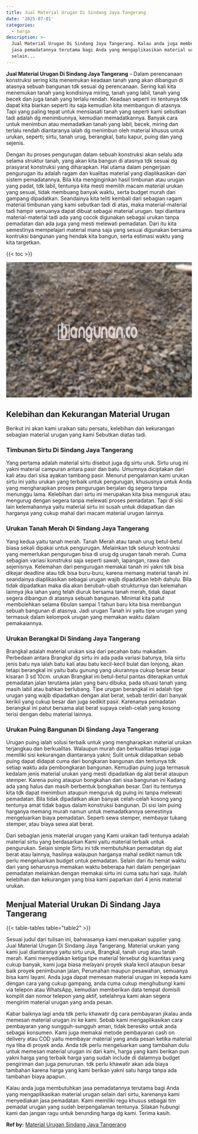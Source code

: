 ```yaml
---
title: Jual Material Urugan Di Sindang Jaya Tangerang
date: '2025-07-01'
categories:
  - harga
description: >-
  Jual Material Urugan Di Sindang Jaya Tangerang. Kalau anda juga membutuhkan
  jasa pemadatannya terutama bagi Anda yang mengaplikasikan material urugan
  selain...
---
```


**Jual Material Urugan Di Sindang Jaya Tangerang** – Dalam perencanaan konstruksi sering kita menemukan keadaan tanah yang akan dibangun di atasnya sebuah bangunan tdk sesuai dg perencanaan. Sering kali kita menemukan tanah yang kondisinya miring, tanah yang labil, tanah yang becek dan juga tanah yang terlalu rendah. Keadaan seperti ini tentunya tdk dapat kita biarkan seperti itu saja kemudian kita membangun di atasnya. Tapi yang paling tepat untuk mensiasati tanah yang seperti kami sebutkan tadi adalah dg menimbunnya, kemudian memadatkannya. Banyak cara untuk menimbun atau memadatkan tanah yang labil, becek, miring dan terlalu rendah diantaranya ialah dg menimbun oleh material khusus untuk urukan, seperti; sirtu, tanah urug, berangkal, batu kapur, puing dan yang sejenis.

Dengan itu proses pengurugan dalam sebuah konstruksi akan selalu ada selama struktur tanah, yang akan kita bangun di atasnya tdk sesuai dg prasyarat konstruksi yang diharapkan. Hal utama dalam pengerjaan pengurugan itu adalah ragam dan kualitas material yang diaplikasikan dan sistem pemadatannya. Bila kita menginginkan hasil timbunan atau urugan yang padat, tdk labil, tentunya kita mesti memilih macam material urukan yang sesuai, tidak membuang banyak waktu, serta budget murah dan gampang dipadatkan. Seandainya kita teliti kembali dari sebagian ragam material timbunan yang kami sebutkan tadi di atas, maka material-material tadi hampir semuanya dapat dibuat sebagai material urugan. tapi diantara material-material tadi ada yang cocok digunakan sebagai urukan tanpa pemadatan dan ada juga yang mesti melewati pemadatan. Dari itu kita semestinya mempelajari material mana saja yang sesuai digunakan bersama kontruksi bangunan yang hendak kita bangun, serta estimasi waktu yang kita targetkan.

{{< toc >}}

![Jual Material Urugan Di Sindang Jaya Tangerang](/images/jual-urugan-24.png)

## Kelebihan dan Kekurangan Material Urugan

Berikut ini akan kami uraikan satu persatu, kelebihan dan kekurangan sebagian material urugan yang kami Sebutkan diatas tadi.

### Timbunan Sirtu Di Sindang Jaya Tangerang

Yang pertama adalah material sirtu disebut juga dg sirtu uruk. Sirtu urug ini yakni material campuran antara pasir dan batu. Umumnya diciptakan dari kali atau dari sisa ayakan tambang pasir. Menurut pengalaman kami urukan sirtu ini yaitu urukan yang terbaik untuk pengurugan, khususnya untuk Anda yang mengharapkan proses pengurugan berjalan dg segera tanpa menunggu lama. Kelebihan dari sirtu ini merupakan kita bisa menguruk atau mengurug dengan segera tanpa melewati proses pemadatan. Tapi di sisi lain kelemahannya yaitu material sirtu ini susah untuk didapatkan dan harganya yang cukup mahal dari macam material urugan lainnya.

### Urukan Tanah Merah Di Sindang Jaya Tangerang

Yang kedua yaitu tanah merah. Tanah Merah atau tanah urug betul-betul biasa sekali dipakai untuk pengurugan. Melainkan tdk seluruh kontruksi yang memerlukan pengurugan bisa di urug dg urugan tanah merah. Cuma sebagian variasi konstruksi saja seperti sawah, lapangan, rawa dan sejenisnya. Kelemahan dari pengurugan memakai tanah ini yakni tdk bisa dikejar deadline atau tdk bisa buru-buru, karena memang material tanah ini seandainya diaplikasikan sebagai urugan wajib dipadatkan lebih dahulu. Bila tidak dipadatkan maka dia akan berubah-ubah strukturnya dan kelemahan lainnya jika lahan yang telah diuruk bersama tanah merah, tidak dapat segera dibangun di atasnya sebuah bangunan. Minimal kita patut membolehkan selama 6bulan sampai 1 tahun baru kita bisa membangun sebuah bangunan di atasnya. Jadi urugan Tanah ini yaitu tipe urugan yang termasuk dalam kelompok urugan yang memakan waktu dalam pemakaiannya.

### Urukan Berangkal Di Sindang Jaya Tangerang

Brangkal adalah material urukan sisa dari pecahan batu makadam. Perbedaan antara Brangkal dg sirtu ini ada pada variasi batunya, bila sirtu jenis batu nya ialah batu kali atau batu kecil-kecil bulat dan lonjong, akan tetapi berangkal ini yaitu batu gunung yang ukurannya cukup besar besar kisaran 3 sd 10cm. urukan Brangkal ini betul-betul pantas diterapkan untuk pemadatan jalan terutama jalan yang baru dibuka, pada situasi tanah yang masih labil atau bahkan berlubang. Tipe urugan berangkal ini adalah tipe urugan yang wajib dipadatkan dengan alat berat, sebab terdiri dari banyak kerikil yang cukup besar dan juga sedikit pasir. Karenanya pemadatan berangkal ini patut bersama alat berat supaya celah-celah yang kosong terisi dengan debu material lainnya.

### Urukan Puing Bangunan Di Sindang Jaya Tangerang

Urugan puing ialah solusi terbaik untuk yang mengharapkan material urukan terjangkau dan berkualitas. Walaupun murah dan berkualitas tetapi juga memiliki sisi kekurangan diantaranya yakni; Sulit untuk didapatkan sebab puing dapat didapat cuma dari bongkaran bangunan dan tentunya tdk setiap waktu ada pembongkaran bangunan. Kemudian puing juga termasuk kedalam jenis material urukan yang mesti dipadatkan dg alat berat ataupun stemper. Karena puing ataupun bongkahan dari sisa bangunan ini Kadang ada yang halus dan masih berbentuk bongkahan besar. Dari itu tentunya kita tdk dapat menimbun ataupun menguruk dg puing ini tanpa melewati pemadatan. Bila tidak dipadatkan akan banyak celah-celah kosong yang tentunya amat tidak bagus dalam konstruksi bangunan. Di sisi lain puing harganya memang murah namun untuk memadatkannya semestinya mengeluarkan biaya pemadatan. Seperti sewa stemper, membayar tukang stemper, atau biaya sewa alat berat.

Dari sebagian jenis material urugan yang Kami uraikan tadi tentunya adalah material sirtu yang berdasarkan Kami yaitu material terbaik untuk pengurukan. Selain simple Sirtu ini tdk membutuhkan pemadatan dg alat berat atau lainnya, hasilnya walaupun harganya mahal sedikit namun tdk perlu mengeluarkan budget untuk pemadatan. Selain dari itu hemat waktu dari yang seharusnya memakan waktu beberapa hari dalam pengerjaan pemadatan melainkan dengan memakai sirtu ini cuma satu hari saja. Itulah kelebihan dan kekurangan yang bisa kami paparkan dari 4 jenis material urukan.

## Menjual Material Urukan Di Sindang Jaya Tangerang

{{< table-tables table="table2" >}}

Sesuai judul dari tulisan ini, bahwasanya kami merupakan supplier yang Jual Material Urugan Di Sindang Jaya Tangerang. Material urukan yang kami jual diantaranya yaitu sirtu uruk, Brangkal, tanah urug atau tanah merah. Kami menyediakan ketiga tipe material tersebut dg kuantitas yang cukup banyak, kami juga biasa melayani proyek skala kecil ataupun besar baik proyek penimbunan jalan, Perumahan maupun pesawahan, semuanya bisa kami layani. Anda juga dapat memesan material urugan ini kepada kami dengan cara yang cukup gampang, anda cuma cukup menghubungi kami via telepon atau WhatsApp, kemudian memberikan data tempat domisili komplit dan nomor telepon yang aktif, setelahnya kami akan segera mengirim material urugan yang anda pesan.

Kabar baiknya lagi anda tdk perlu khawatir dg cara pembayaran jikalau anda memesan material urugan ini ke kami. Sebab kami mengaplikasikan cara pembayaran yang sungguh-sungguh aman, tidak beresiko untuk anda sebagai konsumen. Kami juga memakai metode pembayaran cash on delivery atau COD yaitu membayar material yang anda pesan ketika material nya tiba di proyek anda. Anda tdk perlu mengeluarkan uang tambahan dulu untuk memesan material urugan ini dari kami, harga yang kami berikan pun yakni harga yang terbaik harga yang sudah include di dalamnya budget pengiriman dan juga penurunan. tdk perlu khawatir akan ada biaya tambahan karena harga yang kami berikan yakni satu harga tanpa ada tambahan biaya apapun.

Kalau anda juga membutuhkan jasa pemadatannya terutama bagi Anda yang mengaplikasikan material urugan selain dari sirtu, karenanya kami menyediakan jasa pemadatan. Kami memiliki regu khusus sebagai tim pemadat urugan yang sudah berpengalaman tentunya. Silakan hubungi kami dan jangan ragu untuk berunding harga dg kami. Terima kasih.

**Ref by:** [Material Urugan Sindang Jaya Tangerang](https://id.wikipedia.org/wiki/Material)
